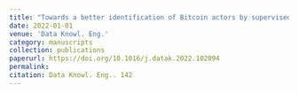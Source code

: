 ```yaml
---
title: "Towards a better identification of Bitcoin actors by supervised learning"
date: 2022-01-01
venue: 'Data Knowl. Eng.'
category: manuscripts
collection: publications
paperurl: https://doi.org/10.1016/j.datak.2022.102094
permalink: 
citation: Data Knowl. Eng.. 142
---
```

